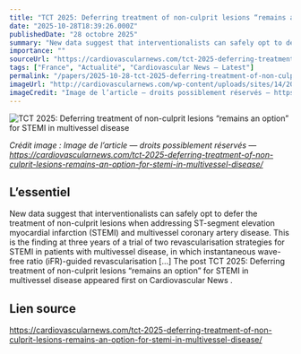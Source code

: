 ```yaml
---
title: "TCT 2025: Deferring treatment of non-culprit lesions “remains an option” for STEMI in multivessel disease"
date: "2025-10-28T18:39:26.000Z"
publishedDate: "28 octobre 2025"
summary: "New data suggest that interventionalists can safely opt to defer the treatment of non-culprit lesions when addressing ST-segment elevation myocardial infarction (STEMI) and multivessel coronary artery disease. This is the finding at three years of a trial of two revascularisation strategies for STEMI in patients with multivessel disease, in which instantaneous wave-free ratio (iFR)-guided revascularisation [&#8230;] The post TCT 2025: Deferring treatment of non-culprit lesions “remains an option” for STEMI in multivessel disease appeared first on Cardiovascular News ."
importance: ""
sourceUrl: "https://cardiovascularnews.com/tct-2025-deferring-treatment-of-non-culprit-lesions-remains-an-option-for-stemi-in-multivessel-disease/"
tags: ["France", "Actualité", "Cardiovascular News — Latest"]
permalink: "/papers/2025-10-28-tct-2025-deferring-treatment-of-non-culprit-lesions-remains-an-option-for-stemi-in-multivessel-disease"
imageUrl: "http://cardiovascularnews.com/wp-content/uploads/sites/14/2025/10/Robin-N.jpg"
imageCredit: "Image de l’article — droits possiblement réservés — https://cardiovascularnews.com/tct-2025-deferring-treatment-of-non-culprit-lesions-remains-an-option-for-stemi-in-multivessel-disease/"
---
```


![TCT 2025: Deferring treatment of non-culprit lesions “remains an option” for STEMI in multivessel disease](http://cardiovascularnews.com/wp-content/uploads/sites/14/2025/10/Robin-N.jpg)

*Crédit image : Image de l’article — droits possiblement réservés — https://cardiovascularnews.com/tct-2025-deferring-treatment-of-non-culprit-lesions-remains-an-option-for-stemi-in-multivessel-disease/*

## L’essentiel

New data suggest that interventionalists can safely opt to defer the treatment of non-culprit lesions when addressing ST-segment elevation myocardial infarction (STEMI) and multivessel coronary artery disease. This is the finding at three years of a trial of two revascularisation strategies for STEMI in patients with multivessel disease, in which instantaneous wave-free ratio (iFR)-guided revascularisation [&#8230;] The post TCT 2025: Deferring treatment of non-culprit lesions “remains an option” for STEMI in multivessel disease appeared first on Cardiovascular News .

## Lien source

https://cardiovascularnews.com/tct-2025-deferring-treatment-of-non-culprit-lesions-remains-an-option-for-stemi-in-multivessel-disease/
